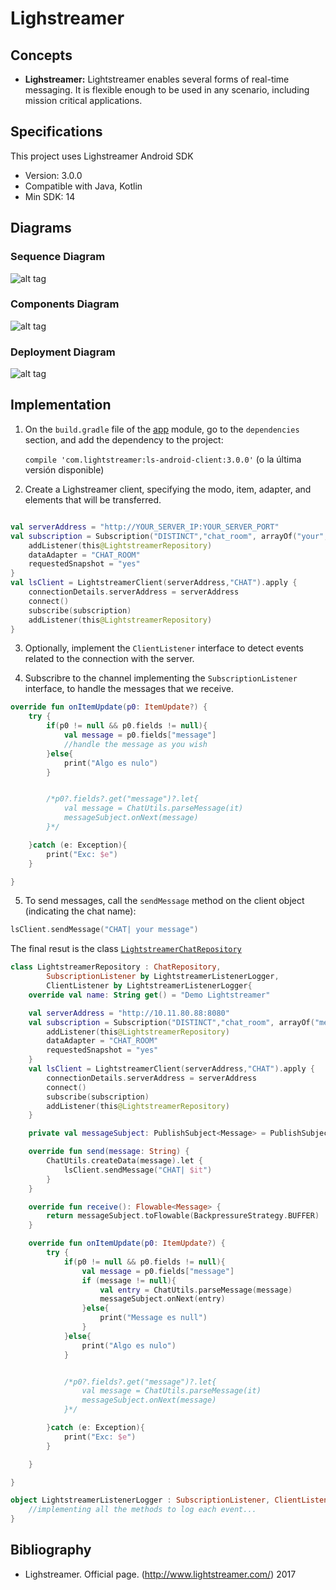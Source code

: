 # Lighstreamer

## Concepts

- __Lighstreamer:__ Lightstreamer enables several forms of real-time messaging. It is flexible enough to be used in any scenario, including mission critical applications.

## Specifications

This project uses Lighstreamer Android SDK
- Version: 3.0.0
- Compatible with Java, Kotlin
- Min SDK: 14

## Diagrams

### Sequence Diagram

![alt tag](https://raw.githubusercontent.com/Bruno125/Communication-Demo-Android/documentation/Documentation/Firebase/Diagrams/Diagrama%20de%20secuencia-%20Firebase.png)

### Components Diagram

![alt tag](https://raw.githubusercontent.com/Bruno125/Communication-Demo-Android/documentation/Documentation/Firebase/Diagrams/Diagrama%20de%20componentes%20Firebase.png)

### Deployment Diagram

![alt tag](https://raw.githubusercontent.com/Bruno125/Communication-Demo-Android/documentation/Documentation/Firebase/Diagrams/Diagrama%20de%20despliegue.png)

## Implementation


1. On the `build.gradle` file of the [app](https://github.com/Bruno125/Communication-Demo-Android/blob/documentation/app/build.gradle) module, go to the `dependencies` section, and add the dependency to the project: 
   
   `compile 'com.lightstreamer:ls-android-client:3.0.0'` (o la última versión disponible)

2. Create a Lighstreamer client, specifying the modo, item, adapter, and elements that will be transferred.

```kotlin

val serverAddress = "http://YOUR_SERVER_IP:YOUR_SERVER_PORT"
val subscription = Subscription("DISTINCT","chat_room", arrayOf("your","variables")).apply {
    addListener(this@LightstreamerRepository)
    dataAdapter = "CHAT_ROOM"
    requestedSnapshot = "yes"
}
val lsClient = LightstreamerClient(serverAddress,"CHAT").apply {
    connectionDetails.serverAddress = serverAddress
    connect()
    subscribe(subscription)
    addListener(this@LightstreamerRepository)
}


```

3. Optionally, implement the `ClientListener` interface to detect events related to the connection with the server.

4. Subscribre to the channel implementing the `SubscriptionListener` interface, to handle the messages that we receive.

```kotlin
override fun onItemUpdate(p0: ItemUpdate?) {
    try {
        if(p0 != null && p0.fields != null){
            val message = p0.fields["message"]
            //handle the message as you wish
        }else{
            print("Algo es nulo")
        }


        /*p0?.fields?.get("message")?.let{
            val message = ChatUtils.parseMessage(it)
            messageSubject.onNext(message)
        }*/

    }catch (e: Exception){
        print("Exc: $e")
    }

}

```

5. To send messages, call the `sendMessage` method on the client object (indicating the chat name):

```kotlin
lsClient.sendMessage("CHAT| your message")
```

The final resut is the class [`LightstreamerChatRepository`](https://github.com/Bruno125/Communication-Demo-Android/blob/documentation/app/src/main/java/com/brunoaybar/chatdemos/data/impl/LighstreamerChatRepository.kt)

```kotlin
class LightstreamerRepository : ChatRepository,
        SubscriptionListener by LightstreamerListenerLogger,
        ClientListener by LightstreamerListenerLogger{
    override val name: String get() = "Demo Lightstreamer"

    val serverAddress = "http://10.11.80.88:8080"
    val subscription = Subscription("DISTINCT","chat_room", arrayOf("message", "raw_timestamp", "IP","nick")).apply {
        addListener(this@LightstreamerRepository)
        dataAdapter = "CHAT_ROOM"
        requestedSnapshot = "yes"
    }
    val lsClient = LightstreamerClient(serverAddress,"CHAT").apply {
        connectionDetails.serverAddress = serverAddress
        connect()
        subscribe(subscription)
        addListener(this@LightstreamerRepository)
    }

    private val messageSubject: PublishSubject<Message> = PublishSubject.create()

    override fun send(message: String) {
        ChatUtils.createData(message).let {
            lsClient.sendMessage("CHAT| $it")
        }
    }

    override fun receive(): Flowable<Message> {
        return messageSubject.toFlowable(BackpressureStrategy.BUFFER)
    }

    override fun onItemUpdate(p0: ItemUpdate?) {
        try {
            if(p0 != null && p0.fields != null){
                val message = p0.fields["message"]
                if (message != null){
                    val entry = ChatUtils.parseMessage(message)
                    messageSubject.onNext(entry)
                }else{
                    print("Message es null")
                }
            }else{
                print("Algo es nulo")
            }


            /*p0?.fields?.get("message")?.let{
                val message = ChatUtils.parseMessage(it)
                messageSubject.onNext(message)
            }*/

        }catch (e: Exception){
            print("Exc: $e")
        }

    }

}

object LightstreamerListenerLogger : SubscriptionListener, ClientListener{
    //implementing all the methods to log each event...
}

```


## Bibliography

- Lighstreamer. Official page. (http://www.lightstreamer.com/) 2017
